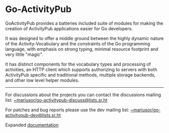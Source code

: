 # Go-ActivityPub

GoActivityPub provides a batteries included suite of modules for making the creation of ActivityPub applications easier for Go developers.

It was designed to offer a middle ground between the highly dynamic nature of the Activity-Vocabulary and the constraints of the Go programming language, with emphasis on strong typing, minimal resource footprint and very little "magic".

It has distinct components for the vocabulary types and processing of activities, an HTTP client which supports authorizing to servers with both ActivityPub specific and traditional methods, multiple storage backends, and other low level helper modules.

___

For discussions about the projects you can contact the discussions mailing list: [~mariusor/go-activitypub-discuss@lists.sr.ht](mailto:~mariusor/go-activitypub-discuss@lists.sr.ht)

For patches and bug reports please use the dev mailing list: [~mariusor/go-activitypub-dev@lists.sr.ht](mailto:~mariusor/go-activitypub-dev@lists.sr.ht)

Expanded [documentation](https://man.sr.ht/~mariusor/go-activitypub/go-ap/index.md)
